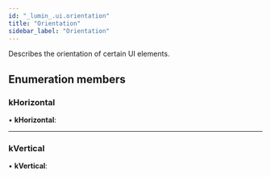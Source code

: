 ```yaml
---
id: "_lumin_.ui.orientation"
title: "Orientation"
sidebar_label: "Orientation"
---
```


Describes the orientation of certain UI elements.

## Enumeration members

###  kHorizontal

• **kHorizontal**:

___

###  kVertical

• **kVertical**:
